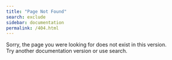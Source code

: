 ```yaml
---
title: "Page Not Found"
search: exclude
sidebar: documentation
permalink: /404.html
---
```


Sorry, the page you were looking for does not exist in <span id="current-version">this version</span>.<br>
Try another documentation version or use search.

<script type="text/javascript" >
    let url = new URL(window.location.href);
    let version = url.pathname.match('^/documentation/(v[^/<>]+)/.+$')
    if (version.length > 1 ) {
       document.getElementById('current-version').innerHTML = 'the version <code class="language-plaintext highlighter-rouge">' + version[1].replace('-plus-', '+') + '</code>';
    }
</script>

<div class="error-image">
    <img src="{{ site.url }}/images/404.png" alt=""/>
</div>